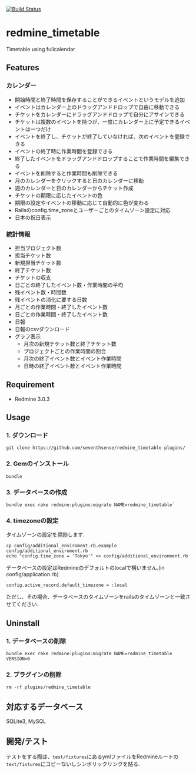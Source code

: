 [![Build Status](https://travis-ci.org/seventhsense/redmine_timetable.svg)](https://travis-ci.org/seventhsense/redmine_timetable)

# redmine_timetable
Timetable using fullcalendar

## Features
### カレンダー
- 開始時間と終了時間を保存することができるイベントというモデルを追加
- イベントはカレンダー上のドラッグアンドドロップで自由に移動できる
- チケットをカレンダーにドラッグアンドドロップで自分にアサインできる
- チケットは複数のイベントを持つが、一度にカレンダー上に予定できるイベントは一つだけ
- イベントを終了し、チケットが終了していなければ、次のイベントを登録できる
- イベントの終了時に作業時間を登録できる
- 終了したイベントをドラッグアンドドロップすることで作業時間を編集できる
- イベントを削除すると作業時間も削除できる
- 月のカレンダーをクリックすると日のカレンダーに移動
- 週のカレンダーと日のカレンダーからチケット作成
- チケットの期限に応じたイベントの色
- 期限の設定やイベントの移動に応じて自動的に色が変わる
- Railsのconfig.time_zoneとユーザーごとのタイムゾーン設定に対応
- 日本の祝日表示

### 統計情報
- 担当プロジェクト数
- 担当チケット数
- 新規担当チケット数
- 終了チケット数
- チケットの収支
- 日ごとの終了したイベント数・作業時間の平均
- 残イベント数・時間数
- 残イベントの消化に要する日数
- 月ごとの作業時間・終了したイベント数
- 日ごとの作業時間・終了したイベント数
- 日報
- 日報のcsvダウンロード
- グラフ表示
  - 月次の新規チケット数と終了チケット数
  - プロジェクトごとの作業時間の割合
  - 月次の終了イベント数とイベント作業時間
  - 日時の終了イベント数とイベント作業時間

## Requirement
- Redmine 3.0.3

## Usage
### 1. ダウンロード
  
```
git clone https://github.com/seventhsense/redmine_timetable plugins/
```
### 2. Gemのインストール
```
bundle
```
### 3. データベースの作成

```
bundle exec rake redmine:plugins:migrate NAME=redmine_timetable`
```

### 4. timezoneの設定

タイムゾーンの設定を奨励します.
```
cp config/additional_enviroment.rb.example config/additional_enviroment.rb
echo "config.time_zone = 'Tokyo'" >> config/additional_environment.rb
```

データベースの設定はRedmineのデフォルトのlocalで構いません.(in config/application.rb)
```
config.active_record.default_timezone = :local
```
ただし、その場合、データベースのタイムゾーンをrailsのタイムゾーンと一致させてください.

## Uninstall
### 1. データベースの削除

```
bundle exec rake redmine:plugins:migrate NAME=redmine_timetable VERSION=0
```

### 2. プラグインの削除

```
rm -rf plugins/redmine_timetable
```

## 対応するデータベース
SQLite3, MySQL

## 開発/テスト
テストをする際は、`test/fixtures`にあるymlファイルをRedmineルートの`text/fixtures`にコピーないしシンボリックリンクを貼る.
